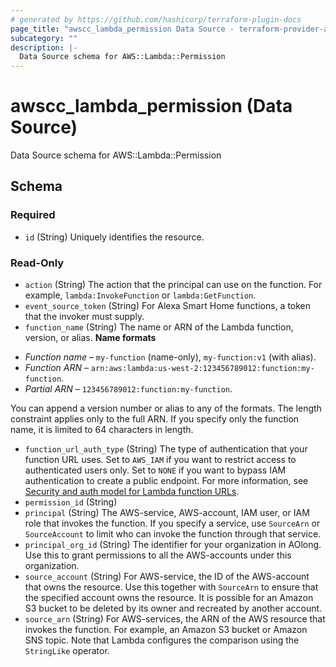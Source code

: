 ```yaml
---
# generated by https://github.com/hashicorp/terraform-plugin-docs
page_title: "awscc_lambda_permission Data Source - terraform-provider-awscc"
subcategory: ""
description: |-
  Data Source schema for AWS::Lambda::Permission
---
```


# awscc_lambda_permission (Data Source)

Data Source schema for AWS::Lambda::Permission



<!-- schema generated by tfplugindocs -->
## Schema

### Required

- `id` (String) Uniquely identifies the resource.

### Read-Only

- `action` (String) The action that the principal can use on the function. For example, ``lambda:InvokeFunction`` or ``lambda:GetFunction``.
- `event_source_token` (String) For Alexa Smart Home functions, a token that the invoker must supply.
- `function_name` (String) The name or ARN of the Lambda function, version, or alias.
  **Name formats**
 +   *Function name* – ``my-function`` (name-only), ``my-function:v1`` (with alias).
  +   *Function ARN* – ``arn:aws:lambda:us-west-2:123456789012:function:my-function``.
  +   *Partial ARN* – ``123456789012:function:my-function``.
  
 You can append a version number or alias to any of the formats. The length constraint applies only to the full ARN. If you specify only the function name, it is limited to 64 characters in length.
- `function_url_auth_type` (String) The type of authentication that your function URL uses. Set to ``AWS_IAM`` if you want to restrict access to authenticated users only. Set to ``NONE`` if you want to bypass IAM authentication to create a public endpoint. For more information, see [Security and auth model for Lambda function URLs](https://docs.aws.amazon.com/lambda/latest/dg/urls-auth.html).
- `permission_id` (String)
- `principal` (String) The AWS-service, AWS-account, IAM user, or IAM role that invokes the function. If you specify a service, use ``SourceArn`` or ``SourceAccount`` to limit who can invoke the function through that service.
- `principal_org_id` (String) The identifier for your organization in AOlong. Use this to grant permissions to all the AWS-accounts under this organization.
- `source_account` (String) For AWS-service, the ID of the AWS-account that owns the resource. Use this together with ``SourceArn`` to ensure that the specified account owns the resource. It is possible for an Amazon S3 bucket to be deleted by its owner and recreated by another account.
- `source_arn` (String) For AWS-services, the ARN of the AWS resource that invokes the function. For example, an Amazon S3 bucket or Amazon SNS topic.
 Note that Lambda configures the comparison using the ``StringLike`` operator.
